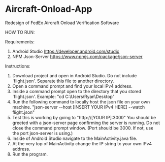 # Aircraft-Onload-App
Redesign of FedEx Aircraft Onload Verification Software


HOW TO RUN:

Requirements:
  1. Android Studio https://developer.android.com/studio
  2. NPM Json-Server https://www.npmjs.com/package/json-server
  
 Instructions:
  1. Download project and open in Android Studio. Do not include 'flight.json'. Separate this file to another directory.
  2. Open a command prompt and find your local IPv4 address.
  3. Inside a command prompt open to the directory that you stored 'flight.json'. Example: "cd C:\Users\Ryan\Desktop"
  4. Run the following command to locally host the json file on your own machine. "json-server --host [INSERT YOUR IPv4 HERE] --watch flight.json"
  5. Test this is working by going to "http://[YOUR IP]:3000" You should be greeted with a json-server page confirming the server is running. 
     Do not close the command prompt window. (Port should be 3000. If not, use the port json-server is using.)
  6. Inside of Android Studio navigate to the MainActivity.java file.
  7. At the very top of MainActivity change the IP string to your own IPv4 address.
  8. Run the program.
